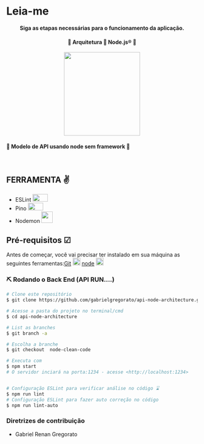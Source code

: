 # Leia-me

<p align="center"><b> Siga as etapas necessárias para o funcionamento da aplicação.</b></p>

<h4 align="center"> 
	🚧  Arquitetura 🚀  Node.js®  🚧
</h4>

<div align="center">
<img  src="https://cdn.jsdelivr.net/gh/devicons/devicon/icons/nodejs/nodejs-original-wordmark.svg" width="200"  height="220" />
</div>

<h4 > 
	🚧 Modelo de API usando node sem framework  🚧
</h4>

<br/>

## FERRAMENTA ✌

- ESLint <img src="https://cdn.icon-icons.com/icons2/2699/PNG/512/eslint_logo_icon_170171.png"  width="40" height="20" />
- Pino <img src="https://raw.githubusercontent.com/pinojs/pino/HEAD/pino-banner.png"  width="40" height="20" />
- Nodemon <img src="https://user-images.githubusercontent.com/13700/35731649-652807e8-080e-11e8-88fd-1b2f6d553b2d.png"  width="30" height="30" />
  
## Pré-requisitos ☑

Antes de começar, você vai precisar ter instalado em sua máquina as seguintes ferramentas:[Git](https://git-scm.com)
<img src="https://cdn.jsdelivr.net/gh/devicons/devicon/icons/git/git-original-wordmark.svg"  width="20" height="20" />
[node](https://nodejs.org/en/) <img src="https://cdn.jsdelivr.net/gh/devicons/devicon/icons/nodejs/nodejs-original-wordmark.svg" width="20" height="20" />

### ⛏ Rodando o Back End (API RUN....)

```bash
# Clone este repositório
$ git clone https://github.com/gabrielgregorato/api-node-architecture.git

# Acesse a pasta do projeto no terminal/cmd
$ cd api-node-architecture

# List as branches
$ git branch -a

# Escolha a branche
$ git checkout  node-clean-code

# Executa com 
$ npm start
# O servidor inciará na porta:1234 - acesse <http://localhost:1234>


# Configuração ESLint para verificar análise no código ⌛
$ npm run lint
# Configuração ESLint para fazer auto correção no código
$ npm run lint-auto

```

### Diretrizes de contribuição

- Gabriel Renan Gregorato
